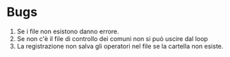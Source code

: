 # Bugs
1. Se i file non esistono danno errore.
2. Se non c'è il file di controllo dei comuni non si può uscire dal loop
3. La registrazione non salva gli operatori nel file se la cartella non esiste.